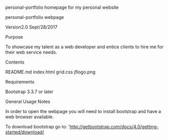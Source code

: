 personal-portfolio
homepage for my personal website

personal-portfolio webpage

Version2.0 Sept/28/2017

Purpose

To showcase my talent as a web developer and entice clients to hire me for their web service needs.

Contents

README.md index.html grid.css jflogo.png

Requirements

Bootstrap 3.3.7 or later

General Usage Notes

In order to open the webpage you will need to install bootstrap and have a web browser available.  

To download bootstrap go to: 'http://getbootstrap.com/docs/4.0/getting-started/download/
